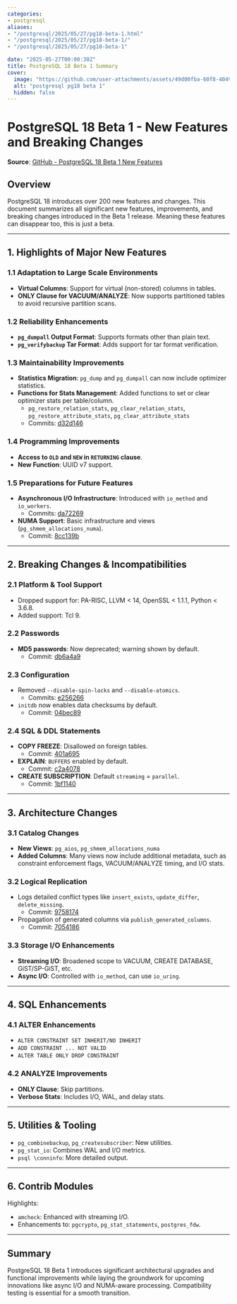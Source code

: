 ```yaml
---
categories:
- postgresql
aliases:
- "/postgresql/2025/05/27/pg18-beta-1.html"
- "/postgresql/2025/05/27/pg18-beta-1/"
- "/postgresql/2025/05/27/pg18-beta-1"

date: "2025-05-27T00:00:30Z"
title: PostgreSQL 18 Beta 1 Summary
cover:
  image: "https://github.com/user-attachments/assets/49d00fba-60f8-4049-8843-89bb7fe96791"
  alt: "postgresql pg18 beta 1"
  hidden: false
---
```

# PostgreSQL 18 Beta 1 - New Features and Breaking Changes

**Source**: [GitHub - PostgreSQL 18 Beta 1 New Features](https://github.com/nori-shinoda/documents/blob/main/postgresql_18_beta1_new_features_en_20250527-1.pdf)

## Overview
PostgreSQL 18 introduces over 200 new features and changes. This document summarizes all significant new features, improvements, and breaking changes introduced in the Beta 1 release. Meaning these features can disappear too, this is just a beta.

---

## 1. Highlights of Major New Features

### 1.1 Adaptation to Large Scale Environments
- **Virtual Columns**: Support for virtual (non-stored) columns in tables.
- **ONLY Clause for VACUUM/ANALYZE**: Now supports partitioned tables to avoid recursive partition scans.

### 1.2 Reliability Enhancements
- **`pg_dumpall` Output Format**: Supports formats other than plain text.
- **`pg_verifybackup` Tar Format**: Adds support for tar format verification.

### 1.3 Maintainability Improvements
- **Statistics Migration**: `pg_dump` and `pg_dumpall` can now include optimizer statistics.
- **Functions for Stats Management**: Added functions to set or clear optimizer stats per table/column.
   - `pg_restore_relation_stats`, `pg_clear_relation_stats`, `pg_restore_attribute_stats`, `pg_clear_attribute_stats`
   - Commits: [d32d146](https://git.postgresql.org/gitweb/?p=postgresql.git;a=commit;h=d32d1463995c036853eeb9ec99cc367ffc7794ae)

### 1.4 Programming Improvements
- **Access to `OLD` and `NEW` in `RETURNING` clause**.
- **New Function**: UUID v7 support.

### 1.5 Preparations for Future Features
- **Asynchronous I/O Infrastructure**: Introduced with `io_method` and `io_workers`.
   - Commits: [da72269](https://git.postgresql.org/gitweb/?p=postgresql.git;a=commit;h=da7226993fd4b73d8b40abb7167d124eada97f2e)
- **NUMA Support**: Basic infrastructure and views (`pg_shmem_allocations_numa`).
   - Commit: [8cc139b](https://git.postgresql.org/gitweb/?p=postgresql.git;a=commit;h=8cc139bec34a2971b0682a04eb52ce7b3f5bb425)

---

## 2. Breaking Changes & Incompatibilities

### 2.1 Platform & Tool Support
- Dropped support for: PA-RISC, LLVM < 14, OpenSSL < 1.1.1, Python < 3.6.8.
- Added support: Tcl 9.

### 2.2 Passwords
- **MD5 passwords**: Now deprecated; warning shown by default.
   - Commit: [db6a4a9](https://git.postgresql.org/gitweb/?p=postgresql.git;a=commit;h=db6a4a985bc09d260d5c29848e3c97f080646a53)

### 2.3 Configuration
- Removed `--disable-spin-locks` and `--disable-atomics`.
   - Commits: [e256266](https://git.postgresql.org/gitweb/?p=postgresql.git;a=commit;h=e25626677f8076eb3ce94586136c5464ee154381)
- `initdb` now enables data checksums by default.
   - Commit: [04bec89](https://git.postgresql.org/gitweb/?p=postgresql.git;a=commit;h=04bec894a04cb0d32533f1522ab81b7016141ff1)

### 2.4 SQL & DDL Statements
- **COPY FREEZE**: Disallowed on foreign tables.
   - Commit: [401a695](https://git.postgresql.org/gitweb/?p=postgresql.git;a=commit;h=401a6956fa69c9202cbc14c09ba8a9c430b90cac)
- **EXPLAIN**: `BUFFERS` enabled by default.
   - Commit: [c2a4078](https://git.postgresql.org/gitweb/?p=postgresql.git;a=commit;h=c2a4078ebad71999dd451ae7d4358be3c9290b07)
- **CREATE SUBSCRIPTION**: Default `streaming` = `parallel`.
   - Commit: [1bf1140](https://git.postgresql.org/gitweb/?p=postgresql.git;a=commit;h=1bf1140be87230c71d0e7b29939f7e2b3d073aa1)

---

## 3. Architecture Changes

### 3.1 Catalog Changes
- **New Views**: `pg_aios`, `pg_shmem_allocations_numa`
- **Added Columns**: Many views now include additional metadata, such as constraint enforcement flags, VACUUM/ANALYZE timing, and I/O stats.

### 3.2 Logical Replication
- Logs detailed conflict types like `insert_exists`, `update_differ`, `delete_missing`.
   - Commit: [9758174](https://git.postgresql.org/gitweb/?p=postgresql.git;a=commit;h=9758174e2e5cd278cf37e0980da76b51890e0011)
- Propagation of generated columns via `publish_generated_columns`.
   - Commit: [7054186](https://git.postgresql.org/gitweb/?p=postgresql.git;a=commit;h=7054186c4ebe24e63254651e2ae9b36efae90d4e)

### 3.3 Storage I/O Enhancements
- **Streaming I/O**: Broadened scope to VACUUM, CREATE DATABASE, GiST/SP-GiST, etc.
- **Async I/O**: Controlled with `io_method`, can use `io_uring`.

---

## 4. SQL Enhancements

### 4.1 ALTER Enhancements
- `ALTER CONSTRAINT SET INHERIT/NO INHERIT`
- `ADD CONSTRAINT ... NOT VALID`
- `ALTER TABLE ONLY DROP CONSTRAINT`

### 4.2 ANALYZE Improvements
- **ONLY Clause**: Skip partitions.
- **Verbose Stats**: Includes I/O, WAL, and delay stats.

---

## 5. Utilities & Tooling
- `pg_combinebackup`, `pg_createsubscriber`: New utilities.
- `pg_stat_io`: Combines WAL and I/O metrics.
- `psql \conninfo`: More detailed output.

---

## 6. Contrib Modules

Highlights:
- `amcheck`: Enhanced with streaming I/O.
- Enhancements to: `pgcrypto`, `pg_stat_statements`, `postgres_fdw`.

---

## Summary
PostgreSQL 18 Beta 1 introduces significant architectural upgrades and functional improvements while laying the groundwork for upcoming innovations like async I/O and NUMA-aware processing. Compatibility testing is essential for a smooth transition.